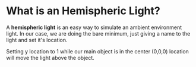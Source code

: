 # What is an Hemispheric Light?

A **hemispheric light** is an easy way to simulate an ambient environment light. In our case, we are doing the bare minimum, just giving a name to the light and set it's location.

Setting y location to 1 while our main object is in the center \(0,0,0\) location will move the light above the object.  

